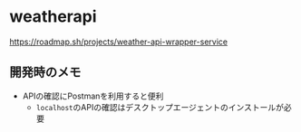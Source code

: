 # weatherapi

<https://roadmap.sh/projects/weather-api-wrapper-service>

## 開発時のメモ

- APIの確認にPostmanを利用すると便利
  - `localhost`のAPIの確認はデスクトップエージェントのインストールが必要